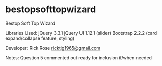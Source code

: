 # bestopsofttopwizard
Bestop Soft Top Wizard

Libraries Used:
jQuery 3.3.1
jQuery UI 1.12.1 (slider)
Bootstrap 2.2.2 (card expand/collapse feature, styling)

Developer:
Rick Rose
ricktig1965@gmail.com

Notes:
Question 5 commented out ready for inclusion if/when needed
